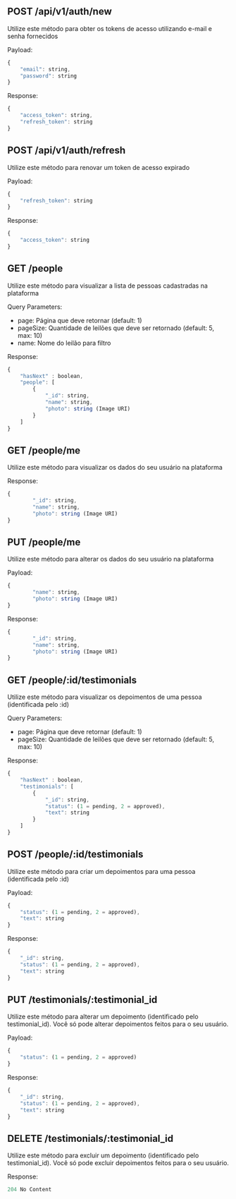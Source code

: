 ## POST /api/v1/auth/new

Utilize este método para obter os tokens de acesso utilizando e-mail e senha fornecidos

Payload: 
```javascript
{
	"email": string,
	"password": string
}
```
Response:
```javascript
{
	"access_token": string,
	"refresh_token": string
}
```

## POST /api/v1/auth/refresh

Utilize este método para renovar um token de acesso expirado

Payload: 
```javascript
{
	"refresh_token": string
}
```

Response:
```javascript
{
	"access_token": string
}
```

## GET /people

Utilize este método para visualizar a lista de pessoas cadastradas na plataforma

Query Parameters: 
- page: Página que deve retornar (default: 1)
- pageSize: Quantidade de leilões que deve ser retornado (default: 5, max: 10)
- name: Nome do leilão para filtro

Response: 
```javascript
{
	"hasNext" : boolean,
	"people": [
		{
			"_id": string,
			"name": string,
			"photo": string (Image URI)
		}
	]
}
```

## GET /people/me

Utilize este método para visualizar os dados do seu usuário na plataforma

Response: 
```javascript
{
        "_id": string,
        "name": string,
        "photo": string (Image URI)
}
```

## PUT /people/me

Utilize este método para alterar os dados do seu usuário na plataforma

Payload: 
```javascript
{
        "name": string,
        "photo": string (Image URI)
}
```

Response: 
```javascript
{
        "_id": string,
        "name": string,
        "photo": string (Image URI)
}
```

## GET /people/:id/testimonials

Utilize este método para visualizar os depoimentos de uma pessoa (identificada pelo :id)

Query Parameters: 
- page: Página que deve retornar (default: 1)
- pageSize: Quantidade de leilões que deve ser retornado (default: 5, max: 10)

Response: 
```javascript
{
	"hasNext" : boolean,
	"testimonials": [
		{
			"_id": string,
			"status": (1 = pending, 2 = approved),
			"text": string
		}
	]
}
```

## POST /people/:id/testimonials

Utilize este método para criar um depoimentos para uma pessoa (identificada pelo :id)

Payload: 
```javascript
{
    "status": (1 = pending, 2 = approved),
    "text": string
}
```

Response: 
```javascript
{
    "_id": string,
    "status": (1 = pending, 2 = approved),
    "text": string
}
```

## PUT /testimonials/:testimonial_id

Utilize este método para alterar um depoimento (identificado pelo testimonial_id). Você só pode alterar depoimentos feitos para o seu usuário.

Payload: 
```javascript
{
    "status": (1 = pending, 2 = approved)
}
```

Response: 
```javascript
{
    "_id": string,
    "status": (1 = pending, 2 = approved),
    "text": string
}
```

## DELETE /testimonials/:testimonial_id

Utilize este método para excluir um depoimento (identificado pelo testimonial_id). Você só pode excluir depoimentos feitos para o seu usuário.

Response: 
```javascript
204 No Content
```

